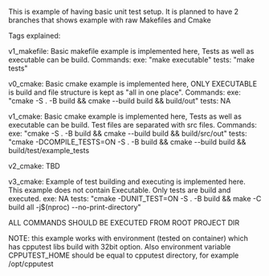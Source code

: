This is example of having basic unit test setup.
It is planned to have 2 branches that shows example with raw Makefiles and Cmake


Tags explained:


v1_makefile: Basic makefile example is implemented here, Tests as well as executable can be build. Commands:
exe: "make executable"
tests: "make tests"


v0_cmake: Basic cmake example is implemented here, ONLY EXECUTABLE is build and file structure is kept as "all in one place". Commands:
exe: "cmake -S . -B build && cmake --build build && build/out"
tests: NA


v1_cmake: Basic cmake example is implemented here, Tests as well as executable can be build. Test files are separated with src files. Commands:
exe: "cmake -S . -B build && cmake --build build && build/src/out"
tests: "cmake -DCOMPILE_TESTS=ON -S . -B build && cmake --build build && build/test/example_tests 


v2_cmake: 
TBD


v3_cmake: Example of test building and executing is implemented here. This example does not contain Executable. Only tests are build and executed. 
exe: NA
tests: "cmake -DUNIT_TEST=ON -S . -B build && make -C build all -j$(nproc) --no-print-directory"


ALL COMMANDS SHOULD BE EXECUTED FROM ROOT PROJECT DIR


NOTE: this example works with environment (tested on container) which has cpputest libs build with 32bit option. Also environment variable CPPUTEST_HOME should be equal to cpputest directory, for example /opt/cpputest
